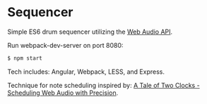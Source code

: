# Sequencer

Simple ES6 drum sequencer utilizing the [Web Audio API](https://developer.mozilla.org/en-US/docs/Web/API/Web_Audio_API).

Run webpack-dev-server on port 8080:

```sh
$ npm start
```

Tech includes: Angular, Webpack, LESS, and Express.

Technique for note scheduling inspired by:
[A Tale of Two Clocks - Scheduling Web Audio with
Precision](https://www.html5rocks.com/en/tutorials/audio/scheduling/).

